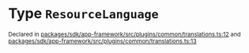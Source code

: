 # Type `ResourceLanguage`
<sub>Declared in [packages/sdk/app-framework/src/plugins/common/translations.ts:12](https://github.com/dxos/dxos/blob/ce1e5d079/packages/sdk/app-framework/src/plugins/common/translations.ts#L12) and [packages/sdk/app-framework/src/plugins/common/translations.ts:13](https://github.com/dxos/dxos/blob/ce1e5d079/packages/sdk/app-framework/src/plugins/common/translations.ts#L13)</sub>






